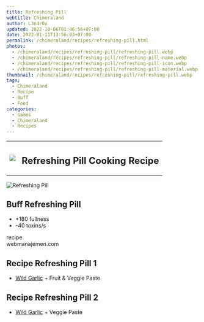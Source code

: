 ```yaml
---
title: Refreshing Pill
webtitle: Chimeraland
author: L3n4r0x
updated: 2022-10-06T01:46:56+07:00
date: 2022-01-11T13:56:03+07:00
permalink: /chimeraland/recipes/refreshing-pill.html
photos:
  - /chimeraland/recipes/refreshing-pill/refreshing-pill.webp
  - /chimeraland/recipes/refreshing-pill/refreshing-pill-name.webp
  - /chimeraland/recipes/refreshing-pill/refreshing-pill-icon.webp
  - /chimeraland/recipes/refreshing-pill/refreshing-pill-material.webp
thumbnail: /chimeraland/recipes/refreshing-pill/refreshing-pill.webp
tags:
  - Chimeraland
  - Recipe
  - Buff
  - Food
categories:
  - Games
  - Chimeraland
  - Recipes
---
```


<section id="bootstrap-wrapper"><link rel="stylesheet" href="https://cdn.statically.io/gh/dimaslanjaka/Web-Manajemen/40ac3225/css/bootstrap-4.5-wrapper.css"/><div class="row mb-2"><div class="col-md-12 mb-2"><table class="table" id="post-info"><tbody><tr><td><img class="d-inline-block me-2" src="/chimeraland/recipes/refreshing-pill/refreshing-pill-icon.webp" width="auto" height="auto"/></td><td><h1 class="fs-5">Refreshing Pill Cooking Recipe</h1></td></tr></tbody></table></div></div><div class="card mb-2"><div class="row g-0"><div class="col-sm-4 position-relative mb-2"><img src="/chimeraland/recipes/refreshing-pill/refreshing-pill-material.webp" class="card-img fit-cover w-100 h-100" alt="Refreshing Pill" data-fancybox="true"/></div><div class="col-sm-8 mb-2"><div class="card-body"><h2 class="card-title fs-5">Buff Refreshing Pill</h2><div class="card-text"><ul><li>+180 fullness</li><li>-40 toxins/s</li></ul></div><span class="badge rounded-pill bg-dark">recipe</span></div><div class="card-footer text-end text-muted">webmanajemen.com</div></div></div></div><div class="row mb-2"><div class="col-12 col-lg-6 recipe-item mb-2"><div class="card"><div class="card-body"><h2 class="card-title fs-5">Recipe Refreshing Pill 1</h2><div class="card-text"><ul><li><a class="text-decoration-none" href="/chimeraland/materials/wild-garlic.html">Wild Garlic</a><span> + </span>Fruit &amp; Veggie Paste</li></ul></div></div></div></div><div class="col-12 col-lg-6 recipe-item mb-2"><div class="card"><div class="card-body"><h2 class="card-title fs-5">Recipe Refreshing Pill 2</h2><div class="card-text"><ul><li><a class="text-decoration-none" href="/chimeraland/materials/wild-garlic.html">Wild Garlic</a><span> + </span>Veggie Paste</li></ul></div></div></div></div></div></section>